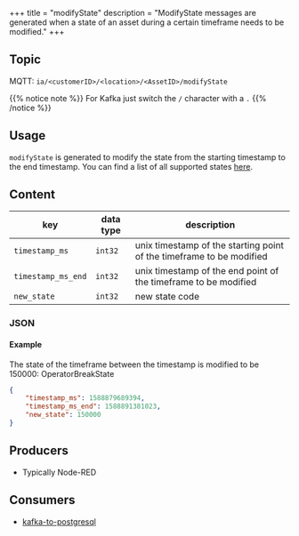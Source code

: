 +++
title = "modifyState"
description = "ModifyState messages are generated when a state of an asset during a certain timeframe needs to be modified."
+++

## Topic

MQTT: ``ia/<customerID>/<location>/<AssetID>/modifyState``

{{% notice note %}}
For Kafka just switch the `/` character with a `.`
{{% /notice %}}

## Usage

`modifyState` is generated to modify the state from the starting timestamp to the end timestamp. You can find a list of all supported states [here](/docs/architecture/datamodel/states).

## Content

| key                | data type | description                                                          |
|--------------------|-----------|----------------------------------------------------------------------|
| `timestamp_ms`     | `int32`   | unix timestamp of the starting point of the timeframe to be modified |
| `timestamp_ms_end` | `int32`   | unix timestamp of the end point of the timeframe to be modified      |
| `new_state`        | `int32`   | new state code                                                       |
<!--- timestamp modify ---->

### JSON

#### Example

The state of the timeframe between the timestamp is modified to be 150000: OperatorBreakState

```json
{
    "timestamp_ms": 1588879689394,
    "timestamp_ms_end": 1588891381023,
    "new_state": 150000
}
```


<!---
#### Schema

```json
{
    "$schema": "http://json-schema.org/draft/2019-09/schema",
    "$id": "https://learn.umh.app/content/docs/architecture/datamodel/messages/scrapCount.json",
    "type": "object",
    "default": {},
    "title": "Root Schema",
    "required": [
        "product_id",
        "time_per_unit_in_seconds"
    ],
    "properties": {
        "product_id": {
          "type": "string",
          "default": "",
          "title": "The product id to be produced"
        },
        "time_per_unit_in_seconds": {
          "type": "number",
          "default": 0.0,
          "minimum": 0,
          "title": "The time it takes to produce one unit of the product"
        }
    },
    "examples": [
        {
            "product_id": "Beierlinger 30x15",
            "time_per_unit_in_seconds": "0.2"
        },
        {
            "product_id": "Test product",
            "time_per_unit_in_seconds": "10"
        }
    ]
}
```
-->

## Producers

- Typically Node-RED

## Consumers

- [kafka-to-postgresql](/docs/architecture/microservices/core/kafka-to-postgresql)
